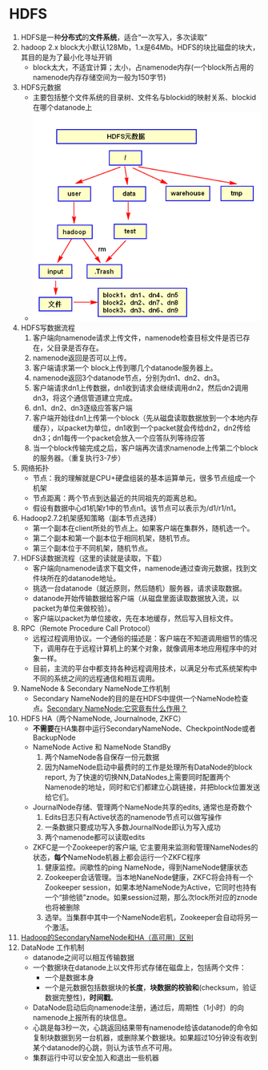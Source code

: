 # HDFS
1. HDFS是一种**分布式**的**文件系统**，适合“一次写入，多次读取”
1. hadoop 2.x block大小默认128Mb，1.x是64Mb。HDFS的块比磁盘的块大，其目的是为了最小化寻址开销
    - block太大，不适宜计算；太小，占namenode内存(一个block所占用的namenode内存存储空间为一般为150字节)
1. HDFS元数据
    - 主要包括整个文件系统的目录树、文件名与blockid的映射关系、blockid在哪个datanode上
    - ![HDFS元数据](images/HDFS_metadata.png)
1. HDFS写数据流程
    1. 客户端向namenode请求上传文件，namenode检查目标文件是否已存在，父目录是否存在。
    2. namenode返回是否可以上传。
    3. 客户端请求第一个 block上传到哪几个datanode服务器上。
    4. namenode返回3个datanode节点，分别为dn1、dn2、dn3。
    5. 客户端请求dn1上传数据，dn1收到请求会继续调用dn2，然后dn2调用dn3，将这个通信管道建立完成。
    6. dn1、dn2、dn3逐级应答客户端
    7. 客户端开始往dn1上传第一个block（先从磁盘读取数据放到一个本地内存缓存），以packet为单位，dn1收到一个packet就会传给dn2，dn2传给dn3；dn1每传一个packet会放入一个应答队列等待应答
    8. 当一个block传输完成之后，客户端再次请求namenode上传第二个block的服务器。（重复执行3-7步）
1. 网络拓扑
    - 节点：我的理解就是CPU+硬盘组装的基本运算单元，很多节点组成一个机架
    - 节点距离：两个节点到达最近的共同祖先的距离总和。
    - 假设有数据中心d1机架r1中的节点n1。该节点可以表示为/d1/r1/n1。
1. Hadoop2.7.2机架感知策略（副本节点选择）
    - 第一个副本在client所处的节点上。如果客户端在集群外，随机选一个。
    - 第二个副本和第一个副本位于相同机架，随机节点。
    - 第三个副本位于不同机架，随机节点。
1. HDFS读数据流程（这里的读就是读取，下载）
    - 客户端向namenode请求下载文件，namenode通过查询元数据，找到文件块所在的datanode地址。
    - 挑选一台datanode（就近原则，然后随机）服务器，请求读取数据。
    - datanode开始传输数据给客户端（从磁盘里面读取数据放入流，以packet为单位来做校验）。
    - 客户端以packet为单位接收，先在本地缓存，然后写入目标文件。
1. RPC（Remote Procedure Call Protocol）
   - 远程过程调用协议。一个通俗的描述是：客户端在不知道调用细节的情况下，调用存在于远程计算机上的某个对象，就像调用本地应用程序中的对象一样。
   - 目前，主流的平台中都支持各种远程调用技术，以满足分布式系统架构中不同的系统之间的远程通信和相互调用。
1. NameNode & Secondary NameNode工作机制
    - Secondary NameNode的目的是在HDFS中提供一个NameNode检查点。[Secondary NameNode:它究竟有什么作用？](https://blog.csdn.net/jenrey/article/details/80738389)
1. HDFS HA（两个NameNode, Journalnode, ZKFC）
    - **不需要**在HA集群中运行SecondaryNameNode、CheckpointNode或者BackupNode
    - NameNode Active 和 NameNode StandBy
        1. 两个NameNode各自保存一份元数据
        2. 因为NameNode启动中最费时的工作是处理所有DataNode的block report, 为了快速的切换NN,DataNodes上需要同时配置两个Namenode的地址，同时和它们都建立心跳链接，并把block位置发送给它们。
    - JournalNode存储、管理两个NameNode共享的edits, 通常也是奇数个
        1. Edits日志只有Active状态的namenode节点可以做写操作
        2. 一条数据只要成功写入多数JournalNode即认为写入成功
        3. 两个namenode都可以读取edits
    - ZKFC是一个Zookeeper的客户端, 它主要用来监测和管理NameNodes的状态，**每个**NameNode机器上都会运行一个ZKFC程序
        1. 健康监控。间歇性的ping NameNode，得到NameNode健康状态
        2. Zookeeper会话管理。当本地NaneNode健康，ZKFC将会持有一个Zookeeper session，如果本地NameNode为Active，它同时也持有一个“排他锁”znode。如果session过期，那么次lock所对应的znode也将被删除
        3. 选举。当集群中其中一个NameNode宕机，Zookeeper会自动将另一个激活。
1. [Hadoop的SecondaryNameNode和HA（高可用）区别](https://blog.csdn.net/andyguan01_2/article/details/88696239?utm_medium=distribute.pc_relevant_t0.none-task-blog-BlogCommendFromMachineLearnPai2-1.nonecase&depth_1-utm_source=distribute.pc_relevant_t0.none-task-blog-BlogCommendFromMachineLearnPai2-1.nonecase)
1. DataNode 工作机制
    - datanode之间可以相互传输数据
    - 一个数据块在datanode上以文件形式存储在磁盘上，包括两个文件：
        - 一个是数据本身
        - 一个是元数据包括数据块的**长度**，**块数据的校验和**(checksum，验证数据完整性)，**时间戳**。
    - DataNode启动后向namenode注册，通过后，周期性（1小时）的向namenode上报所有的块信息。
    - 心跳是每3秒一次，心跳返回结果带有namenode给该datanode的命令如复制块数据到另一台机器，或删除某个数据块。如果超过10分钟没有收到某个datanode的心跳，则认为该节点不可用。
    - 集群运行中可以安全加入和退出一些机器
